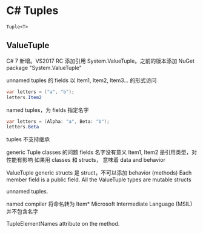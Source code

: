 # C# Tuples

`Tuple<T>`

## ValueTuple

C# 7 新增。VS2017 RC 添加引用 System.ValueTuple。之前的版本添加 NuGet package "System.ValueTuple"

unnamed tuples 的 fields 以 Item1, Item2, Item3... 的形式访问

```cs
var letters = ("a", "b");
letters.Item2
```

named tuples，为 fields 指定名字

```cs
var letters = (Alpha: "a", Beta: "b");
letters.Beta
```



tuples 不支持继承


generic Tuple classes 的问题
fields 名字没有意义 Item1, Item2
是引用类型，对性能有影响
如果用 classes 和 structs， 意味着  data and behavior

ValueTuple generic structs
是 struct，不可以添加 behavior (methods)
Each member field is a public field.
All the ValueTuple types are mutable structs

unnamed tuples.

named
compiler 将命名转为 Item*
Microsoft Intermediate Language (MSIL)  并不包含名字


TupleElementNames attribute on the method.

